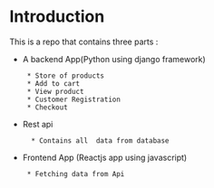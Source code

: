  # Introduction

   This is a repo that contains three parts :
 
  * A backend App(Python using django framework)
 
         * Store of products
         * Add to cart
         * View product
         * Customer Registration
         * Checkout
   
 * Rest api
 
         * Contains all  data from database
  
 * Frontend App (Reactjs app using javascript)

        * Fetching data from Api 


